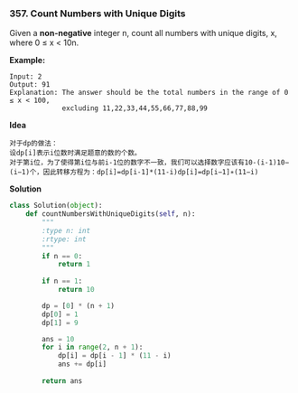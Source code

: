 ### 357. Count Numbers with Unique Digits

Given a **non-negative** integer n, count all numbers with unique digits, x, where 0 ≤ x < 10n.

**Example:**
```
Input: 2
Output: 91 
Explanation: The answer should be the total numbers in the range of 0 ≤ x < 100, 
             excluding 11,22,33,44,55,66,77,88,99
```

**Idea**
```
对于dp的做法：
设dp[i]表示i位数时满足题意的数的个数。
对于第i位，为了使得第i位与前i-1位的数字不一致，我们可以选择数字应该有10-(i-1)10−(i−1)个，因此转移方程为：dp[i]=dp[i-1]*(11-i)dp[i]=dp[i−1]∗(11−i)
```

**Solution**
```Python
class Solution(object):
    def countNumbersWithUniqueDigits(self, n):
        """
        :type n: int
        :rtype: int
        """
        if n == 0:
            return 1
        
        if n == 1:
            return 10

        dp = [0] * (n + 1)
        dp[0] = 1
        dp[1] = 9

        ans = 10
        for i in range(2, n + 1):
            dp[i] = dp[i - 1] * (11 - i)
            ans += dp[i]
        
        return ans
```